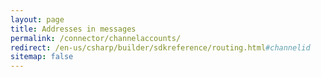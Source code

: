 ```yaml
---
layout: page
title: Addresses in messages
permalink: /connector/channelaccounts/
redirect: /en-us/csharp/builder/sdkreference/routing.html#channelid
sitemap: false
---
```

